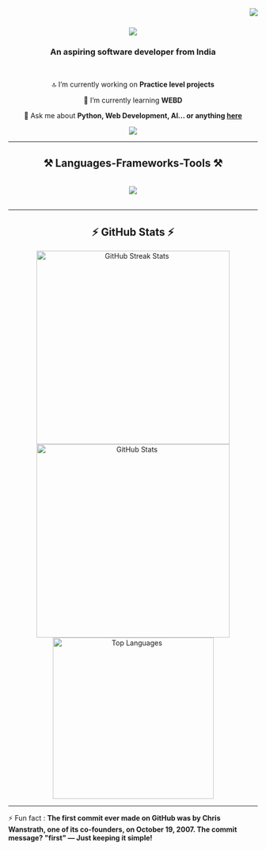 <img align="right" src="https://visitor-badge.laobi.icu/badge?page_id=prithvishshukla.prithvishshukla" />

<h1 align="center">
    <img src="https://readme-typing-svg.herokuapp.com/?font=Righteous&size=35&center=true&vCenter=true&width=500&height=70&duration=4000&lines=Hi+There!+👋;+I'm+Prithvish+Raj+Shukla!+🫡;" />
</h1>

<h3 align="center">An aspiring software developer from India</h3>

<br/>

<div align="center">
 
 🔝 I’m currently working on **Practice level projects**
 
 🌱 I’m currently learning **WEBD**

💬 Ask me about **Python, Web Development, AI... or anything [here](https://github.com/prithvishshukla/prithvishshukla/issues)**

 </div>
 
<div align="center"> 
  <a href="https://linkedin.com/in/prithvishshukla" target="_blank">
    <img src="https://img.shields.io/badge/LinkedIn-0077B5?style=for-the-badge&logo=linkedin&logoColor=white" target="_blank" />
  </a>
</div>

 <hr/>
 
<h2 align="center">⚒️ Languages-Frameworks-Tools ⚒️</h2>
<br/>
<div align="center">
    <img src="https://skillicons.dev/icons?i=vscode,github,c,cpp,python,html,css,git,javascript" />
</div>

<br/>
<hr/>


<h2 align="center">⚡ GitHub Stats ⚡</h2>
<div align="center">
  <img width=390 src="https://github-readme-streak-stats.herokuapp.com/?user=prithvishshukla&theme=react&border_radius=10" alt="GitHub Streak Stats"/>
  <img width=390 src="https://github-readme-stats.vercel.app/api?username=prithvishshukla&show_icons=true&theme=react&rank_icon=github&border_radius=10" alt="GitHub Stats" />
  <br/>
  <img width=325 src="https://github-readme-stats.vercel.app/api/top-langs/?username=prithvishshukla&hide=HTML&langs_count=8&layout=compact&theme=react&border_radius=10&size_weight=0.5&count_weight=0.5" alt="Top Languages" />
</div>

<hr/>

⚡ Fun fact : **The first commit ever made on GitHub was by Chris Wanstrath, one of its co-founders, on October 19, 2007. The commit message? "first" — Just keeping it simple!**  
